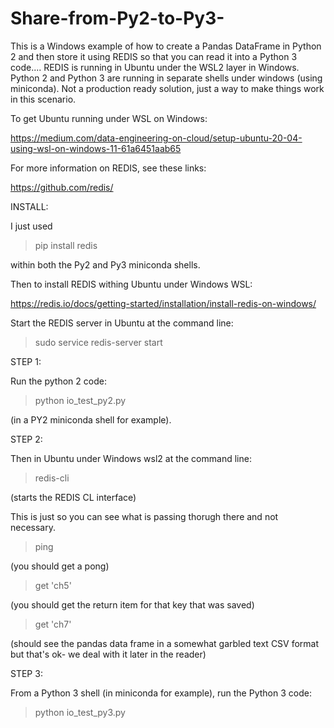 # Share-from-Py2-to-Py3-
This is a Windows example of how to create a Pandas DataFrame in Python 2 and then store it using REDIS so that you can read it into a Python 3 code.... REDIS is running in Ubuntu under the WSL2 layer in Windows. Python 2 and Python 3 are running in separate shells under windows (using miniconda). Not a production ready solution, just a way to make things work in this scenario. 

To get Ubuntu running under WSL on Windows:

https://medium.com/data-engineering-on-cloud/setup-ubuntu-20-04-using-wsl-on-windows-11-61a6451aab65

For more information on REDIS, see these links:

https://github.com/redis/

INSTALL:

I just used 

>pip install redis 

within both the Py2 and Py3 miniconda shells. 

Then to install REDIS withing Ubuntu under Windows WSL:

https://redis.io/docs/getting-started/installation/install-redis-on-windows/

Start the REDIS server in Ubuntu at the command line:

>sudo service redis-server start


STEP 1: 

Run the python 2 code:
 
> python io_test_py2.py
 
(in a PY2 miniconda shell for example).

STEP 2:
 
Then in Ubuntu under Windows wsl2 at the command line:

> redis-cli
 
 (starts the REDIS CL interface)
 
 This is just so you can see what is passing thorugh there and not necessary. 
 
>  ping
 
 (you should get a pong)
 
> get 'ch5'
 
 (you should get the return item for that key that was saved)
 
 > get 'ch7'
  
 (should see the pandas data frame in a somewhat garbled text CSV format but that's ok- we deal with it later in the reader)
 
STEP 3:
  
From a Python 3 shell (in miniconda for example), run the Python 3 code:
  
> python io_test_py3.py

